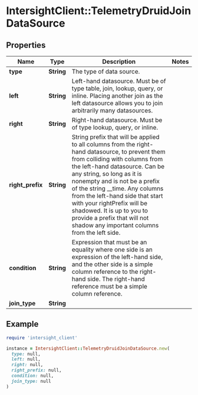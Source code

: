 # IntersightClient::TelemetryDruidJoinDataSource

## Properties

| Name | Type | Description | Notes |
| ---- | ---- | ----------- | ----- |
| **type** | **String** | The type of data source. |  |
| **left** | **String** | Left-hand datasource. Must be of type table, join, lookup, query, or inline. Placing another join as the left datasource allows you to join arbitrarily many datasources. |  |
| **right** | **String** | Right-hand datasource. Must be of type lookup, query, or inline. |  |
| **right_prefix** | **String** | String prefix that will be applied to all columns from the right-hand datasource, to prevent them from colliding with columns from the left-hand datasource. Can be any string, so long as it is nonempty and is not be a prefix of the string __time. Any columns from the left-hand side that start with your rightPrefix will be shadowed. It is up to you to provide a prefix that will not shadow any important columns from the left side. |  |
| **condition** | **String** | Expression that must be an equality where one side is an expression of the left-hand side, and the other side is a simple column reference to the right-hand side. The right-hand reference must be a simple column reference. |  |
| **join_type** | **String** |  |  |

## Example

```ruby
require 'intersight_client'

instance = IntersightClient::TelemetryDruidJoinDataSource.new(
  type: null,
  left: null,
  right: null,
  right_prefix: null,
  condition: null,
  join_type: null
)
```

